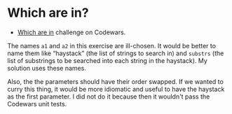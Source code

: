 # Which are in?

- [Which are in](https://www.codewars.com/kata/550554fd08b86f84fe000a58/train/javascript) challenge on Codewars.

The names `a1` and `a2` in this exercise are ill-chosen. It would be better to name them like “haystack” (the list of strings to search in) and `substrs` (the list of substrings to be searched into each string in the haystack). My  solution uses these names.

Also, the the parameters should have their order swapped. If we wanted to curry this thing, it would be more idiomatic and useful to have the haystack as the first parameter. I did not do it because then it wouldn't pass the Codewars unit tests.

